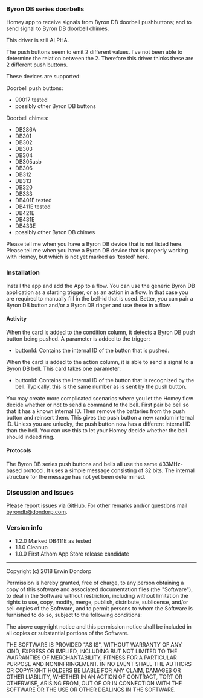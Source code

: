 
### Byron DB series doorbells
Homey app to receive signals from Byron DB doorbell pushbuttons; and to send signal to Byron DB doorbell chimes.

This driver is still ALPHA.

The push buttons seem to emit 2 different values.
I've not been able to determine the relation between the 2.
Therefore this driver thinks these are 2 different push buttons.

These devices are supported:

Doorbell push buttons:
* 90017 tested
* possibly other Byron DB buttons

Doorbell chimes:
* DB286A
* DB301
* DB302
* DB303
* DB304
* DB305usb
* DB306
* DB312
* DB313
* DB320
* DB333
* DB401E tested
* DB411E tested
* DB421E
* DB431E
* DB433E
* possibly other Byron DB chimes

Please tell me when you have a Byron DB device that is not listed here.
Please tell me when you have a Byron DB device that is properly working with Homey, but which is not yet marked as 'tested' here.

### Installation
Install the app and add the App to a flow. You can use the generic Byron DB application as a starting trigger, or as an action in a flow. In that case you are required to manually fill in the bell-id that is used. Better, you can pair a Byron DB button and/or a Byron DB ringer and use these in a flow.

#### Activity

When the card is added to the condition column, it detects a Byron DB push button being pushed. A parameter is added to the trigger:
* buttonId:
Contains the internal ID of the button that is pushed.

When the card is added to the action column, it is able to send a signal to a Byron DB bell. This card takes one parameter:
* buttonId:
Contains the internal ID of the button that is recognized by the bell. Typically, this is the same number as is sent by the push button.

You may create more complicated scenarios where you let the Homey flow decide whether or not to send a command to the bell. First pair be bell so that it has a known internal ID. Then remove the batteries from the push button and reinsert them. This gives the push button a new random internal ID. Unless you are unlucky, the push button now has a different internal ID than the bell. You can use this to let your Homey decide whether the bell should indeed ring.

#### Protocols
The Byron DB series push buttons and bells all use the same 433MHz-based protocol. It uses a simple message consisting of 32 bits. The internal structure for the message has not yet been determined.

### Discussion and issues
Please report issues via [GitHub](https://github.com/erwindon/com.dondorp.homey.byrondb/issues). For other remarks and/or questions mail byrondb@dondorp.com.

### Version info
* 1.2.0 Marked DB411E as tested
* 1.1.0 Cleanup
* 1.0.0 First Athom App Store release candidate

----------

Copyright (c) 2018 Erwin Dondorp

Permission is hereby granted, free of charge, to any person obtaining a copy of this software and associated documentation files (the "Software"), to deal in the Software without restriction, including without limitation the rights to use, copy, modify, merge, publish, distribute, sublicense, and/or sell copies of the Software, and to permit persons to whom the Software is furnished to do so, subject to the following conditions:

The above copyright notice and this permission notice shall be included in all copies or substantial portions of the Software.

THE SOFTWARE IS PROVIDED "AS IS", WITHOUT WARRANTY OF ANY KIND, EXPRESS OR IMPLIED, INCLUDING BUT NOT LIMITED TO THE WARRANTIES OF MERCHANTABILITY, FITNESS FOR A PARTICULAR PURPOSE AND NONINFRINGEMENT. IN NO EVENT SHALL THE AUTHORS OR COPYRIGHT HOLDERS BE LIABLE FOR ANY CLAIM, DAMAGES OR OTHER LIABILITY, WHETHER IN AN ACTION OF CONTRACT, TORT OR OTHERWISE, ARISING FROM, OUT OF OR IN CONNECTION WITH THE SOFTWARE OR THE USE OR OTHER DEALINGS IN THE SOFTWARE.
